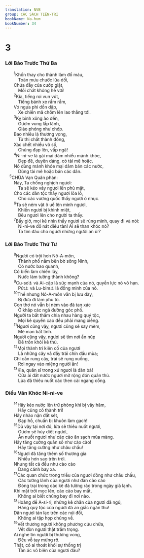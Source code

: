 ```yaml
---
translation: NVB
group: CÁC SÁCH TIÊN-TRI
bookName: Na-hum 
bookNumber: 34
---
```


<div class="title"><h1>3</h1><h3>Lời Báo Trước Thứ Ba </h3></div>
<span class="verse na_3_1">  <sup>1</sup>Khốn thay cho thành làm đổ máu, <br/>   Toàn mưu chước lừa dối, <br/>  Chứa đầy của cướp giật, <br/>   Mồi chất không hề vơi! <br/></span>
<span class="verse na_3_2">  <sup>2</sup>Kìa, tiếng roi vun vút, <br/>   Tiếng bánh xe rầm rầm, <br/>  Vó ngựa phi dồn dập, <br/>   Xe chiến mã chồm lên lao thẳng tới. <br/></span>
<span class="verse na_3_3">  <sup>3</sup>Kỵ binh xông ào đến, <br/>   Gươm vung lấp lánh, <br/>   Giáo phóng như chớp. <br/>  Bao nhiêu là thương vong, <br/>   Tử thi chất thành đống, <br/>  Xác chết nhiều vô số, <br/>   Chúng đạp lên, vấp ngã! <br/></span>
<span class="verse na_3_4">  <sup>4</sup>Ni-ni-ve là gái mại dâm nhiều mánh khóe, <br/>   Đẹp đẽ, duyên dáng, có tài mê hoặc. <br/>  Nó dùng mánh khóe mại dâm bán các nước, <br/>   Dùng tài mê hoặc bán các dân. <br/></span>
<span class="verse na_3_5"> <sup>5</sup>CHÚA Vạn Quân phán: <br/>  Này, Ta chống nghịch ngươi: <br/>   Ta sẽ kéo váy ngươi lên phủ mặt, <br/>  Cho các dân tộc thấy ngươi lõa lồ, <br/>   Cho các vương quốc thấy ngươi ô nhục. <br/></span>
<span class="verse na_3_6">  <sup>6</sup>Ta sẽ ném vật ô uế lên mình ngươi, <br/>   Khiến ngươi bị khinh miệt, <br/>   Bêu ngươi lên cho người ta thấy. <br/></span>
<span class="verse na_3_7">  <sup>7</sup>Bấy giờ, mọi kẻ nhìn thấy ngươi sẽ rùng mình, quay đi và nói: <br/>   Ni-ni-ve đổ nát điêu tàn! Ai sẽ than khóc nó? <br/>   Ta tìm đâu cho ngươi những người an ủi? <br/></span>
<div class="title"><h3>Lời Báo Trước Thứ Tư </h3></div>
<span class="verse na_3_8">  <sup>8</sup>Ngươi có trội hơn Nô-A-môn, <br/>   Thành phố nằm bên bờ sông Ninh, <br/>   Có nước bao quanh, <br/>  Có biển làm chiến lũy, <br/>   Nước làm tường thành không? <br/></span>
<span class="verse na_3_9">  <sup>9</sup>Cu-sơ<a data-toggle="tooltip" data-placement="bottom" title="Gọi là Ê-thi-ô-bi dưới thời Hy-La; gồm hầu hết lãnh thổ Xu-đăng và một phần lãnh thổ Ê-thi-ô-bi hiện đại">⚓</a> và Ai-cập là sức mạnh của nó, quyền lực nó vô hạn. <br/>   Pút<a data-toggle="tooltip" data-placement="bottom" title="Có thể là Xô-ma-li hoặc một phần của Ly-bi hiện đại">⚓</a> và Lu-bim<a data-toggle="tooltip" data-placement="bottom" title="Hiện là Ly-bi">⚓</a> là đồng minh của nó. <br/></span>
<span class="verse na_3_10">  <sup>10</sup>Thế nhưng Nô-A-môn vẫn bị lưu đày, <br/>   Bị đưa đi làm phu tù. <br/>  Con thơ nó vẫn bị ném vào đá tan xác <br/>   Ở khắp các ngả đường góc phố. <br/>  Người ta bắt thăm chia nhau hàng quý tộc, <br/>   Mọi kẻ quyền cao đều phải mang xiềng. <br/></span>
<span class="verse na_3_11">  <sup>11</sup>Ngươi cũng vậy, ngươi cũng sẽ say mèm, <br/>   Mê man bất tỉnh. <br/>  Ngươi cũng vậy, ngươi sẽ tìm nơi ẩn núp <br/>   Để trốn khỏi kẻ thù. <br/></span>
<span class="verse na_3_12">  <sup>12</sup>Mọi thành trì kiên cố của ngươi <br/>   Là những cây vả đầy trái chín đầu mùa; <br/>  Chỉ cần rung cây, trái sẽ rụng xuống, <br/>   Rơi ngay vào miệng người ăn! <br/></span>
<span class="verse na_3_13">  <sup>13</sup>Kìa, quân sĩ trong xứ ngươi là đàn bà! <br/>   Cửa ải đất nước ngươi mở rộng đón quân thù. <br/>   Lửa đã thiêu nuốt các then cài ngang cổng. <br/></span>
<div class="title"><h3>Điếu Văn Khóc Ni-ni-ve </h3></div>
<span class="verse na_3_14">  <sup>14</sup>Hãy kéo nước lên trữ phòng khi bị vây hãm, <br/>   Hãy củng cố thành trì! <br/>  Hãy nhào nặn đất sét, <br/>   Đạp hồ, chuẩn bị khuôn làm gạch! <br/></span>
<span class="verse na_3_15">  <sup>15</sup>Dù vậy tại nơi đó, lửa sẽ thiêu nuốt ngươi, <br/>   Gươm sẽ hủy diệt ngươi, <br/>   Ăn nuốt ngươi như cào cào ăn sạch mùa màng. <br/>  Hãy tăng cường quân số như cào cào! <br/>   Hãy tăng cường như châu chấu! <br/></span>
<span class="verse na_3_16">  <sup>16</sup>Ngươi đã tăng thêm số thương gia <br/>   Nhiều hơn sao trên trời. <br/>  Nhưng tất cả đều như cào cào <br/>   Dang cánh bay xa. <br/></span>
<span class="verse na_3_17">  <sup>17</sup>Các quan chức trong triều của ngươi đông như châu chấu, <br/>   Các tướng lãnh của ngươi như đàn cào cào <br/>   Đóng trại trong các kẽ đá tường rào trong ngày giá lạnh. <br/>  Khi mặt trời mọc lên, cào cào bay mất, <br/>   Không ai biết chúng bay đi nơi nào. <br/></span>
<span class="verse na_3_18">  <sup>18</sup>Hoàng đế A-si-ri, những kẻ chăn của ngươi đã ngủ, <br/>   Hàng quý tộc của ngươi đã an giấc ngàn thu! <br/>  Dân ngươi tản lạc trên các núi đồi, <br/>   Không ai tập họp chúng về. <br/></span>
<span class="verse na_3_19">  <sup>19</sup>Vết thương ngươi không phương cứu chữa, <br/>   Vết đòn ngươi thật trầm trọng. <br/>  Ai nghe tin ngươi bị thương vong, <br/>   Đều vỗ tay mừng rỡ. <br/>  Thật, có ai thoát khỏi sự thống trị <br/>   Tàn ác vô biên của ngươi đâu? <br/></span>
